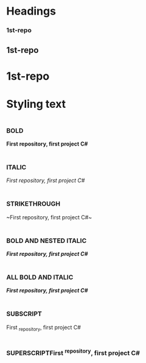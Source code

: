 # Headings
### 1st-repo
## 1st-repo
# 1st-repo
# Styling text

### <br />BOLD		
**First repository, first project C#** 
### <br />ITALIC
_First repository, first project C#_
### <br />STRIKETHROUGH
~First repository, first project C#~
### <br />BOLD AND NESTED ITALIC
**_First repository, first project C#_**
### <br />ALL BOLD AND ITALIC
***First repository, first project C#***
### <br />SUBSCRIPT
First <sub>repository</sub>, first project C#
### <br />SUPERSCRIPTFirst <sup>repository</sup>, first project C#
